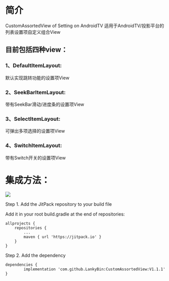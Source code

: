 # 简介
CustomAssortedView of Setting on AndroidTV
适用于AndroidTV/投影平台的列表设置项自定义组合View
## 目前包括四种view：
### 1、DefaultItemLayout:
默认实现跳转功能的设置项View
### 2、SeekBarItemLayout:
带有SeekBar滑动/进度条的设置项View
### 3、SelectItemLayout:
可弹出多项选择的设置项View
### 4、SwitchItemLayout:
带有Switch开关的设置项View

# 集成方法：
[![](https://jitpack.io/v/LankyBin/CustomAssortedView.svg)](https://jitpack.io/#LankyBin/CustomAssortedView)

Step 1. Add the JitPack repository to your build file

Add it in your root build.gradle at the end of repositories:

	allprojects {
		repositories {
			...
			maven { url 'https://jitpack.io' }
		}
	}
Step 2. Add the dependency

	dependencies {
	        implementation 'com.github.LankyBin:CustomAssortedView:V1.1.1'
	}
